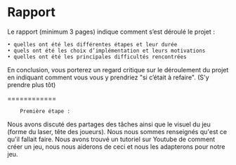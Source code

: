 Rapport
===========
Le rapport (minimum 3 pages) indique comment s’est déroulé le projet :

    • quelles ont été les différentes étapes et leur durée
    • quels ont été les choix d’implémentation et leurs motivations
    • quelles ont été les principales difficultés rencontrées
    
En conclusion, vous porterez un regard critique sur le déroulement du projet en indiquant comment vous vous y prendriez "si c’était à refaire". (S'y prendre plus tôt)

============

        Première étape : 
Nous avons discuté des partages des tâches ainsi que le visuel du jeu (forme du laser, tête des joueurs).
Nous nous sommes renseignés qu'est ce qu'il fallait faire.
Nous avons trouvé un tutoriel sur Youtube de comment créer un jeu, nous nous aiderons de ceci et nous les adapterons pour notre jeu.
